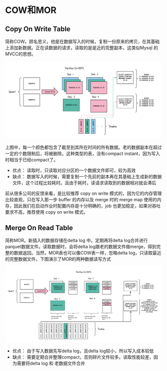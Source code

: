 # COW和MOR

## Copy On Write Table

简称COW。顾名思义，他是在数据写入的时候，复制一份原来的拷贝，在其基础上添加新数据。正在读数据的请求，读取的是是近的完整副本，这类似Mysql 的MVCC的思想。

![](Images/1.png)

上图中，每一个颜色都包含了截至到其所在时间的所有数据。老的数据副本在超过一定的个数限制后，将被删除。这种类型的表，没有compact instant，因为写入时相当于已经compact了。

- 优点： 读取时，只读取对应分区的一个数据文件即可，较为高效
- 缺点： 数据写入的时候，需要复制一个先前的副本再在其基础上生成新的数据文件，这个过程比较耗时。且由于耗时，读请求读取到的数据相对就会滞后


前从很多公司的反馈来看，是比较推荐 copy on write 模式的，因为它的内存管理比较直观，只在写入那一步 buffer 的内存以及 merge 时的 merge map 使用的内存，因此我们在启动作业时配置内存是十分明确的，job 也更加稳定，如果对吞吐要求不高，推荐使用 copy on write 模式。


## Merge On Read Table

简称MOR。新插入的数据存储在delta log 中。定期再将delta log合并进行parquet数据文件。读取数据时，会将delta log跟老的数据文件做merge，得到完整的数据返回。当然，MOR表也可以像COW表一样，忽略delta log，只读取最近的完整数据文件。下图演示了MOR的两种数据读写方式

![](Images/2.png)

- 优点： 由于写入数据先写delta log，且delta log较小，所以写入成本较低
- 缺点： 需要定期合并整理compact，否则碎片文件较多。读取性能较差，因为需要将delta log 和 老数据文件合并